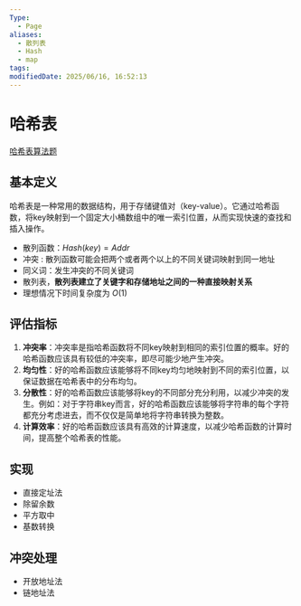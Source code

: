 ```yaml
---
Type:
  - Page
aliases:
  - 散列表
  - Hash
  - map
tags: 
modifiedDate: 2025/06/16, 16:52:13
---
```


# 哈希表

[哈希表算法题](哈希表算法题.md)

## 基本定义

哈希表是一种常用的数据结构，用于存储键值对（key-value）。它通过哈希函数，将key映射到一个固定大小桶数组中的唯一索引位置，从而实现快速的查找和插入操作。

- 散列函数：$Hash (key)=Addr$
- 冲突 : 散列函数可能会把两个或者两个以上的不同关键词映射到同一地址
- 同义词：发生冲突的不同关键词
- 散列表，**散列表建立了关键字和存储地址之间的一种直接映射关系**
- 理想情况下时间复杂度为 $O(1)$

## 评估指标

1. **冲突率**：冲突率是指哈希函数将不同key映射到相同的索引位置的概率。好的哈希函数应该具有较低的冲突率，即尽可能少地产生冲突。
2. **均匀性**：好的哈希函数应该能够将不同key均匀地映射到不同的索引位置，以保证数据在哈希表中的分布均匀。
3. **分散性**：好的哈希函数应该能够将key的不同部分充分利用，以减少冲突的发生。例如：对于字符串key而言，好的哈希函数应该能够将字符串的每个字符都充分考虑进去，而不仅仅是简单地将字符串转换为整数。
4. **计算效率**：好的哈希函数应该具有高效的计算速度，以减少哈希函数的计算时间，提高整个哈希表的性能。

## 实现

- 直接定址法
- 除留余数
- 平方取中
- 基数转换

## 冲突处理

- 开放地址法
- 链地址法
